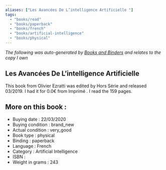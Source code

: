 ```yaml
---
aliases: ["Les Avancées De L’intelligence Artificielle "] 
tags: 
  - "books/read" 
  - "books/paperback" 
  - "books/french"
  - "books/artificial-intelligence"
  - "books/physical"
---
```


_The following was auto-generated by [Books and Binders](Books%20and%20Binders.md) and relates to the copy I own_
## Les Avancées De L’intelligence Artificielle 
This book from Olivier Ezratti was edited by Hors Série  and released 03/2019. I had it for 0.0€ from Imprimé . I read the 159 pages.

## More on this book :
- Buying date : 22/03/2020
- Buying condition : brand_new
- Actual condition : very_good
- Book type : physical
- Binding : paperback
- Language : French
- Category : Artificial Intelligence
- ISBN : 
- Weight in grams : 243
